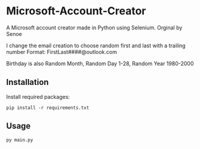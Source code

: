 # Microsoft-Account-Creator

A Microsoft account creator made in Python using Selenium. 
Orginal by Senoe

I change the email creation to choose random first and last with a trailing number
Format: FirstLast####@outlook.com

Birthday is also Random Month, Random Day 1-28, Random Year 1980-2000

## Installation
Install required packages:

`pip install -r requirements.txt`

## Usage

`py main.py`
